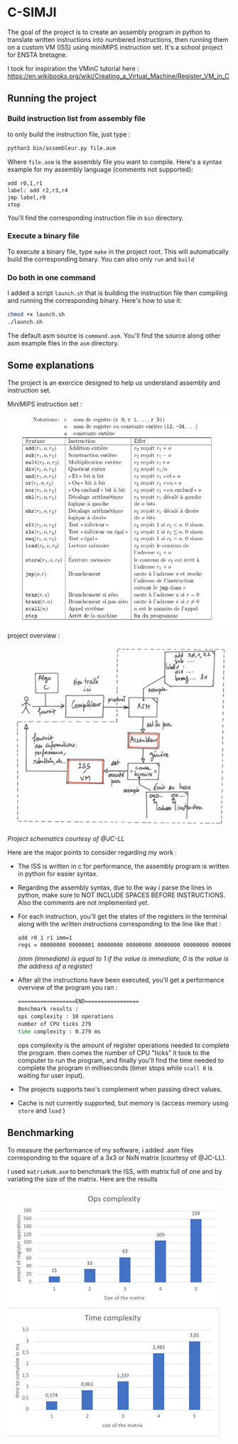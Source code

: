 # C-SIMJI

The goal of the project is to create an assembly program in python to translate written instructions into numbered instructions, then running them on a custom VM (ISS) using miniMIPS instruction set. It's a school project for ENSTA bretagne.

I took for inspiration the VMinC tutorial here : https://en.wikibooks.org/wiki/Creating_a_Virtual_Machine/Register_VM_in_C

## Running the project 

### Build instruction list from assembly file 

to only build the instruction file, just type : 

```bash
python3 bin/assembleur.py file.asm
```

Where ```file.asm``` is the assembly file you want to compile. Here's a syntax example for my assembly language (comments not supported): 

```assembly
add r0,1,r1
label: add r2,r3,r4
jmp label,r0
stop
```

You'll find the corresponding instruction file in `bin` directory. 

### Execute a binary file

To execute a binary file, type ```make``` in the project root. This will automatically build the corresponding binary. You can also only ```run``` and ```build``` 

### Do both in one command 

I added a script ```launch.sh``` that is building the instruction file then compiling and running the corresponding binary. Here's how to use it: 

```bash
chmod +x launch.sh
./launch.sh
```

The default asm source is `command.asm`. You'll find the source along other asm example files in the ```asm``` directory. 

## Some explanations 

The project is an exercice designed to help us understand assembly and instruction set. 

MiniMIPS instruction set : 

![jeu_d-instructions](README.assets/jeu_d-instructions.png)

project overview : 

![flot_du_projet](README.assets/flot_du_projet.png)

*Project schematics courtesy of @JC-LL* 	

Here are the major points to consider regarding my work : 

* The ISS is written in c for performance, the assembly program is written in python for easier syntax. 

* Regarding the assembly syntax, due to the way i parse the lines in python, make sure to NOT INCLUDE SPACES BEFORE INSTRUCTIONS. Also the comments are not implemented yet. 

* For each instruction, you'll get the states of the registers in the terminal along with the written instructions corresponding to the line like that : 

  ```bash
  add r0 1 r1 imm=1
  regs = 00000000 00000001 00000000 00000000 00000000 00000000 00000000 00000000 00000000 00000000 00000000 00000000 00000000 00000000 00000000 00000000 00000000 00000000 00000000 00000000 00000000 00000000 00000000 00000000 00000000 00000000 00000000 00000000 00000000 00000000 00000000 00000000
  ```

  *(imm (immediate) is equal to 1 if the value is immediate, 0 is the value is the address of a register)*

* After all the instructions have been executed, you'll get a performance overview of the program you ran : 

  ```bash
  ==================END=================
  Benchmark results : 
  ops complexity : 10 operations 
  number of CPU ticks 279 
  time complexity : 0.279 ms 
  ```

  ops complexity is the amount of register operations needed to complete the program. then comes the number of CPU "ticks" it took to the computer to run the program, and finally you'll find the time needed to complete the program in milliseconds (timer stops while `scall 0` is waiting for user input). 

* The projects supports two's complement when passing direct values. 

* Cache is not currently supported, but memory is (access memory using `store` and `load` )

## Benchmarking 

To measure the performance of my software, i added .asm files corresponding to the square of a 3x3 or NxN matrix (courtesy of @JC-LL). 

I used `matrixNxN.asm` to benchmark the ISS, with matrix full of one and by variating the size of the matrix. Here are the results 

![image-20210305132926068](README.assets/bench.png)





